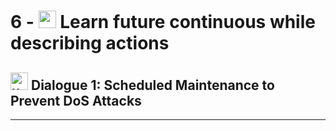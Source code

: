 # 6 - <img width="28" height="28" src="https://img.icons8.com/emoji/28/united-kingdom-emoji.png" alt="united-kingdom-emoji"/> Learn future continuous while describing actions

## <img width="28" height="28" src="https://img.icons8.com/emoji/28/united-kingdom-emoji.png" alt="united-kingdom-emoji"/> Dialogue 1: Scheduled Maintenance to Prevent DoS Attacks

---
